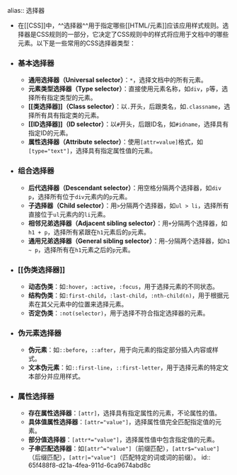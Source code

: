 alias:: 选择器

- 在[[CSS]]中，^^选择器^^用于指定哪些[[HTML/元素]]应该应用样式规则。选择器是CSS规则的一部分，它决定了CSS规则中的样式将应用于文档中的哪些元素。以下是一些常用的CSS选择器类型：
- ### 基本选择器
	- **通用选择器（Universal selector）**：`*`，选择文档中的所有元素。
	- **元素类型选择器（Type selector）**：直接使用元素名称，如`div`，`p`等，选择所有指定类型的元素。
	- **[[类选择器]]（Class selector）**：以`.`开头，后跟类名，如`.classname`，选择所有具有指定类的元素。
	- **[[ID选择器]]（ID selector）**：以`#`开头，后跟ID名，如`#idname`，选择具有指定ID的元素。
	- **属性选择器（Attribute selector）**：使用`[attr=value]`格式，如`[type="text"]`，选择具有指定属性值的元素。
- ### 组合选择器
	- **后代选择器（Descendant selector）**：用空格分隔两个选择器，如`div p`，选择所有位于`div`元素内的`p`元素。
	- **子选择器（Child selector）**：用`>`分隔两个选择器，如`ul > li`，选择所有直接位于`ul`元素内的`li`元素。
	- **相邻兄弟选择器（Adjacent sibling selector）**：用`+`分隔两个选择器，如`h1 + p`，选择所有紧跟在`h1`元素后的`p`元素。
	- **通用兄弟选择器（General sibling selector）**：用`~`分隔两个选择器，如`h1 ~ p`，选择所有在`h1`元素之后的`p`元素。
- ### [[伪类选择器]]
	- **动态伪类**：如`:hover`，`:active`，`:focus`，用于选择元素的不同状态。
	- **结构伪类**：如`:first-child`，`:last-child`，`:nth-child(n)`，用于根据元素在其父元素中的位置来选择元素。
	- **否定伪类**：`:not(selector)`，用于选择不符合指定选择器的元素。
- ### 伪元素选择器
	- **伪元素**：如`::before`，`::after`，用于向元素的指定部分插入内容或样式。
	- **文本伪元素**：如`::first-line`，`::first-letter`，用于选择元素的特定文本部分并应用样式。
- ### 属性选择器
	- **存在属性选择器**：`[attr]`，选择具有指定属性的元素，不论属性的值。
	- **具体值属性选择器**：`[attr="value"]`，选择属性值完全匹配指定值的元素。
	- **部分值选择器**：`[attr*="value"]`，选择属性值中包含指定值的元素。
	- **子串匹配选择器**：如`[attr^="value"]`（前缀匹配），`[attr$="value"]`（后缀匹配），`[attr|="value"]`（匹配特定的词或词的前缀）。
	  id:: 65f488f8-d21a-4fea-911d-6ca9674abd8c